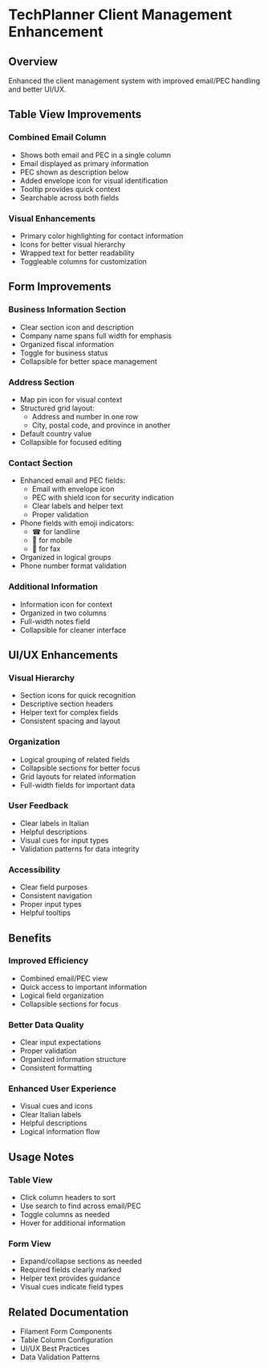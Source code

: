 # TechPlanner Client Management Enhancement

## Overview
Enhanced the client management system with improved email/PEC handling and better UI/UX.

## Table View Improvements

### Combined Email Column
- Shows both email and PEC in a single column
- Email displayed as primary information
- PEC shown as description below
- Added envelope icon for visual identification
- Tooltip provides quick context
- Searchable across both fields

### Visual Enhancements
- Primary color highlighting for contact information
- Icons for better visual hierarchy
- Wrapped text for better readability
- Toggleable columns for customization

## Form Improvements

### Business Information Section
- Clear section icon and description
- Company name spans full width for emphasis
- Organized fiscal information
- Toggle for business status
- Collapsible for better space management

### Address Section
- Map pin icon for visual context
- Structured grid layout:
  - Address and number in one row
  - City, postal code, and province in another
- Default country value
- Collapsible for focused editing

### Contact Section
- Enhanced email and PEC fields:
  - Email with envelope icon
  - PEC with shield icon for security indication
  - Clear labels and helper text
  - Proper validation
- Phone fields with emoji indicators:
  - ☎ for landline
  - 📱 for mobile
  - 📠 for fax
- Organized in logical groups
- Phone number format validation

### Additional Information
- Information icon for context
- Organized in two columns
- Full-width notes field
- Collapsible for cleaner interface

## UI/UX Enhancements

### Visual Hierarchy
- Section icons for quick recognition
- Descriptive section headers
- Helper text for complex fields
- Consistent spacing and layout

### Organization
- Logical grouping of related fields
- Collapsible sections for better focus
- Grid layouts for related information
- Full-width fields for important data

### User Feedback
- Clear labels in Italian
- Helpful descriptions
- Visual cues for input types
- Validation patterns for data integrity

### Accessibility
- Clear field purposes
- Consistent navigation
- Proper input types
- Helpful tooltips

## Benefits

### Improved Efficiency
- Combined email/PEC view
- Quick access to important information
- Logical field organization
- Collapsible sections for focus

### Better Data Quality
- Clear input expectations
- Proper validation
- Organized information structure
- Consistent formatting

### Enhanced User Experience
- Visual cues and icons
- Clear Italian labels
- Helpful descriptions
- Logical information flow

## Usage Notes

### Table View
- Click column headers to sort
- Use search to find across email/PEC
- Toggle columns as needed
- Hover for additional information

### Form View
- Expand/collapse sections as needed
- Required fields clearly marked
- Helper text provides guidance
- Visual cues indicate field types

## Related Documentation
- Filament Form Components
- Table Column Configuration
- UI/UX Best Practices
- Data Validation Patterns
